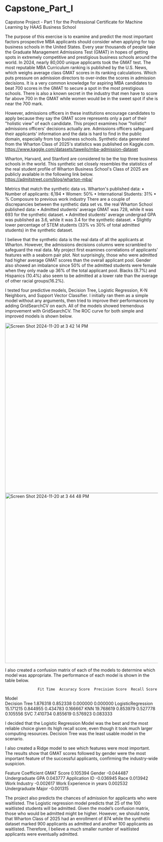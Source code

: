 # Capstone_Part_I
Capstone Project - Part 1 for the Professional Certificate for Machine Learning by HAAS Business School


The purpose of this exercise is to examine and predict the most important factors prospective MBA applicants should consider when applying for top business schools in the United States. Every year thousands of people take the Graduate Management Admissions Test (GMAT) in hopes of getting spots in extremely competitive and prestigious business schools around the world. In 2024, nearly 80,000 unique applicants took the GMAT test. The most reputable MBA Curriculum ranking is published by the U.S. News, which weighs average class GMAT scores in its ranking calculations. Which puts pressure on admission directors to over-index the scores in admission decisions. It is a very common knowledge for aspiring MBA candidates to beat 700 scores in the GMAT to secure a spot in the most prestigious schools. There is also a known secret in the industry that men have to score far above 700 in the GMAT while women would be in the sweet spot if she is near the 700 mark. 

However, admissions officers in these institutions encourage candidates to apply because they say the GMAT score represents only a part of their "holistic view" of each candidate. This project examines how "holistic" admissions officers' decisions actually are. Admissions officers safeguard their applicants' information and the data is hard to find in the public domain, especially from top business schools. Synthetic data generated from the Wharton Class of 2025's statistics was published on Kaggle.com. 
https://www.kaggle.com/datasets/taweilo/mba-admission-dataset

Wharton, Harvard, and Stanford are considered to be the top three business schools in the world. This synthetic set closely resembles the statistics of the real student profile of Wharton Business School's Class of 2025 are publicly available in the following link below.
https://admitstreet.com/blog/wharton-mba/

Metrics that match the synthetic data vs. Wharton's published data:
•	Number of applicants: 6,194
•	Women: 50%
•	International Students: 31%
•	% Composure to previous work industry
There are a couple of discrepancies between the synthetic data set vs. the real Wharton School published data:
•	Admitted students' average GMAT was 728, while it was 693 for the synthetic dataset. 
•	Admitted students' average undergrad GPA was published as 3.6, while it was 3.4 for the synthetic dataset.
•	Slightly lower percentage of STEM students (33% vs 30% of total admitted students) in the synthetic dataset. 

I believe that the synthetic data is the real data of all the applicants at Wharton. However, the admissions decisions columns were scrambled to safeguard the real data. 
My project first examines correlations of applicants' features with a seaborn pair plot. Not surprisingly, those who were admitted had higher average GMAT scores than the overall applicant pool. Gender also showed an imbalance since 50% of the admitted students were female when they only made up 36% of the total applicant pool. Blacks (8.7%) and Hispanics (10.4%) also seem to be admitted at a lower rate than the average of other racial groups(16.2%). 

I tested four predictive models, Decision Tree, Logistic Regression, K-N Neighbors, and Support Vector Classifier. I initially ran them as a simple model without any arguments, then tried to improve their performances by adding GridSearchCV on each. All of the models showed tremendous improvement with GridSearchCV. The ROC curve for both simple and improved models is shown below. 
 

  <img width="560" alt="Screen Shot 2024-11-20 at 3 42 14 PM" src="https://github.com/user-attachments/assets/bf157094-14dc-4020-8071-d3aba0d0cb60">

 <img width="560" alt="Screen Shot 2024-11-20 at 3 44 48 PM" src="https://github.com/user-attachments/assets/34e0a2a5-b391-4fca-a5a5-0c71a3378dd7">


I also created a confusion matrix of each of the models to determine which model was appropriate. The performance of each model is shown in the table below.


                   Fit Time  Accuracy Score  Precision Score  Recall Score
Model                                                                       
Decision Tree        1.876318        0.852338         0.000000      0.000000
LogisticRegression  15.171215        0.844955         0.434783      0.166667
KNN                 19.768619        0.853979         0.527778      0.105556
SVC                  7.410734        0.855619         0.576923      0.083333


I decided that the Logistic Regression Model was the best and the most reliable choice given its high recall score, even though it took much larger computing resources. Decision Tree was the least usable model in the scenario. 

I also created a Ridge model to see which features were most important. The results show that GMAT scores followed by gender were the most important feature of the successful applicants, confirming the industry-wide suspicion.

Feature	                  Coefficient 
GMAT Score	               0.105394
Gender	                   -0.044487
Undergraduate GPA	        0.043777
Application ID	          -0.036945
Race	                    0.013942
Work Industry	            -0.002617
Work Experience in years	0.002532
Undergraduate Major	      -0.001315


The project also predicts the chances of admission for applicants who were waitlisted. The Logistic regression model predicts that 25 of the 100 waitlisted students will be admitted. Given the model’s confusion matrix, those who would be admitted might be higher. However, we should note that Wharton Class of 2025 had an enrollment of 874 while the synthetic dataset marked 900 applicants as admitted and another 100 applicants as waitlisted. Therefore, I believe a much smaller number of waitlisted applicants were eventually admitted.
